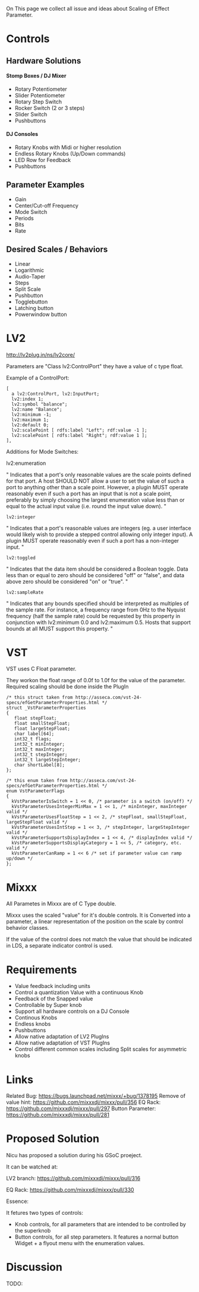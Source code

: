 On This page we collect all issue and ideas about Scaling of Effect
Parameter.

# Controls

## Hardware Solutions

#### Stomp Boxes / DJ Mixer

  - Rotary Potentiometer 
  - Slider Potentiometer 
  - Rotary Step Switch
  - Rocker Switch (2 or 3 steps) 
  - Slider Switch
  - Pushbuttons 

#### DJ Consoles

  - Rotary Knobs with Midi or higher resolution 
  - Endless Rotary Knobs (Up/Down commands)
  - LED Row for Feedback 
  - Pushbuttons 

## Parameter Examples

  - Gain
  - Center/Cut-off Frequency 
  - Mode Switch 
  - Periods 
  - Bits 
  - Rate 

## Desired Scales / Behaviors

  - Linear 
  - Logarithmic
  - Audio-Taper
  - Steps
  - Split Scale 
  - Pushbutton 
  - Togglebutton 
  - Latching button 
  - Powerwindow button

# LV2

<http://lv2plug.in/ns/lv2core/>

Parameters are "Class lv2:ControlPort" they have a value of c type
float.

Example of a ControlPort:

    [
      a lv2:ControlPort, lv2:InputPort;
      lv2:index 1;
      lv2:symbol "balance";
      lv2:name "Balance";
      lv2:minimum -1;
      lv2:maximum 1;
      lv2:default 0;
      lv2:scalePoint [ rdfs:label "Left"; rdf:value -1 ];
      lv2:scalePoint [ rdfs:label "Right"; rdf:value 1 ];
    ],

Additions for Mode Switches:

lv2:enumeration

" Indicates that a port's only reasonable values are the scale points
defined for that port. A host SHOULD NOT allow a user to set the value
of such a port to anything other than a scale point. However, a plugin
MUST operate reasonably even if such a port has an input that is not a
scale point, preferably by simply choosing the largest enumeration value
less than or equal to the actual input value (i.e. round the input value
down). "

    lv2:integer

" Indicates that a port's reasonable values are integers (eg. a user
interface would likely wish to provide a stepped control allowing only
integer input). A plugin MUST operate reasonably even if such a port has
a non-integer input. "

    lv2:toggled

" Indicates that the data item should be considered a Boolean toggle.
Data less than or equal to zero should be considered "off" or "false",
and data above zero should be considered "on" or "true". "

    lv2:sampleRate

" Indicates that any bounds specified should be interpreted as multiples
of the sample rate. For instance, a frequency range from 0Hz to the
Nyquist frequency (half the sample rate) could be requested by this
property in conjunction with lv2:minimum 0.0 and lv2:maximum 0.5. Hosts
that support bounds at all MUST support this property. "

# VST

VST uses C Float parameter.

They workon the float range of 0.0f to 1.0f for the value of the
parameter. Required scaling should be done inside the PlugIn

    /* this struct taken from http://asseca.com/vst-24-specs/efGetParameterProperties.html */
    struct _VstParameterProperties
    {
       float stepFloat;
       float smallStepFloat;
       float largeStepFloat;
       char label[64];
       int32_t flags;
       int32_t minInteger;
       int32_t maxInteger;
       int32_t stepInteger;
       int32_t largeStepInteger;
       char shortLabel[8];
    };

    /* this enum taken from http://asseca.com/vst-24-specs/efGetParameterProperties.html */
    enum VstParameterFlags
    {
      kVstParameterIsSwitch = 1 << 0, /* parameter is a switch (on/off) */
      kVstParameterUsesIntegerMinMax = 1 << 1, /* minInteger, maxInteger valid */
      kVstParameterUsesFloatStep = 1 << 2, /* stepFloat, smallStepFloat, largeStepFloat valid */
      kVstParameterUsesIntStep = 1 << 3, /* stepInteger, largeStepInteger valid */
      kVstParameterSupportsDisplayIndex = 1 << 4, /* displayIndex valid */
      kVstParameterSupportsDisplayCategory = 1 << 5, /* category, etc. valid */
      kVstParameterCanRamp = 1 << 6 /* set if parameter value can ramp up/down */
    };

# Mixxx

All Parametes in Mixxx are of C Type double.

Mixxx uses the scaled "value" for it's double controls. It is Converted
into a parameter, a linear representation of the position on the scale
by control behavior classes.

If the value of the control does not match the value that should be
indicated in LDS, a separate indicator control is used.

# Requirements

  - Value feedback including units 
  - Control a quantization Value with a continuous Knob 
  - Feedback of the Snapped value 
  - Controllable by Super knob 
  - Support all hardware controls on a DJ Console 
  - Continous Knobs
  - Endless knobs
  - Pushbuttons
  - Allow native adaptation of LV2 PlugIns
  - Allow native adaptation of VST PlugIns 
  - Control different common scales including Split scales for
    asymmetric knobs 

# Links

Related Bug: <https://bugs.launchpad.net/mixxx/+bug/1378195> Remove of
value hint: <https://github.com/mixxxdj/mixxx/pull/356> EQ Rack:
<https://github.com/mixxxdj/mixxx/pull/297> Button Parameter:
<https://github.com/mixxxdj/mixxx/pull/281>

# Proposed Solution

Nicu has proposed a solution during his GSoC proeject.

It can be watched at:

LV2 branch: <https://github.com/mixxxdj/mixxx/pull/316>

EQ Rack: <https://github.com/mixxxdj/mixxx/pull/330>

Essence:

It fetures two types of controls:

  - Knob controls, for all parameters that are intended to be controlled
    by the superknob 
  - Button controls, for all step parameters. It features a normal
    button Widget + a flyout menu with the enumeration values. 

# Discussion

TODO:
